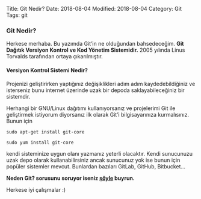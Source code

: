 Title: Git Nedir?
Date: 2018-08-04
Modified: 2018-08-04
Category: Git
Tags: git

### Git Nedir?

Herkese merhaba. Bu yazımda Git’in ne olduğundan bahsedeceğim. **Git Dağıtık Versiyon Kontrol ve Kod Yönetim Sistemidir.** 2005 yılında Linus Torvalds tarafından ortaya çıkarılmıştır.

#### Versiyon Kontrol Sistemi Nedir?

Projenizi geliştirirken yaptığınız değişiklikleri adım adım kaydedebildiğiniz ve isterseniz bunu internet üzerinde uzak bir depoda saklayabileceğiniz bir sistemdir.

Herhangi bir GNU/Linux dağıtımı kullanıyorsanız ve projelerimi Git ile geliştirmek istiyorum diyorsanız ilk olarak Git’i bilgisayarınıza kurmalısınız. Bunun için

```
sudo apt-get install git-core
```

```
sudo yum install git-core
```

kendi sisteminize uygun olanı yazmanız yeterli olacaktır. Kendi sunucunuzu uzak depo olarak kullanabilirsiniz ancak sunucunuz yok ise bunun için popüler sistemler mevcut. Bunlardan bazıları GitLab, GitHub, Bitbucket…

**Neden Git? sorusunu soruyor iseniz [şöyle](/2018-08-04-nedengit.md) buyrun.**

Herkese iyi çalışmalar :)